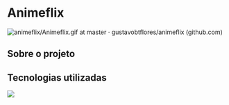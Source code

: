 # Animeflix

![animeflix/Animeflix.gif at master · gustavobtflores/animeflix (github.com)](https://github.com/gustavobtflores/animeflix/blob/master/img/resultado/Animeflix.gif)

## Sobre o projeto

## Tecnologias utilizadas

<img align="left" src="https://img.shields.io/badge/HTML5-E34F26?style=for-the-badge&logo=html5&logoColor=white">
